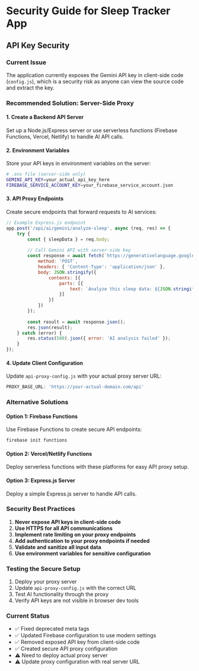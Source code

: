 # Security Guide for Sleep Tracker App

## API Key Security

### Current Issue
The application currently exposes the Gemini API key in client-side code (`config.js`), which is a security risk as anyone can view the source code and extract the key.

### Recommended Solution: Server-Side Proxy

#### 1. Create a Backend API Server
Set up a Node.js/Express server or use serverless functions (Firebase Functions, Vercel, Netlify) to handle AI API calls.

#### 2. Environment Variables
Store your API keys in environment variables on the server:
```bash
# .env file (server-side only)
GEMINI_API_KEY=your_actual_api_key_here
FIREBASE_SERVICE_ACCOUNT_KEY=your_firebase_service_account.json
```

#### 3. API Proxy Endpoints
Create secure endpoints that forward requests to AI services:

```javascript
// Example Express.js endpoint
app.post('/api/ai/gemini/analyze-sleep', async (req, res) => {
    try {
        const { sleepData } = req.body;
        
        // Call Gemini API with server-side key
        const response = await fetch(`https://generativelanguage.googleapis.com/v1beta/models/gemini-pro:generateContent?key=${process.env.GEMINI_API_KEY}`, {
            method: 'POST',
            headers: { 'Content-Type': 'application/json' },
            body: JSON.stringify({
                contents: [{
                    parts: [{
                        text: `Analyze this sleep data: ${JSON.stringify(sleepData)}`
                    }]
                }]
            })
        });
        
        const result = await response.json();
        res.json(result);
    } catch (error) {
        res.status(500).json({ error: 'AI analysis failed' });
    }
});
```

#### 4. Update Client Configuration
Update `api-proxy-config.js` with your actual proxy server URL:
```javascript
PROXY_BASE_URL: 'https://your-actual-domain.com/api'
```

### Alternative Solutions

#### Option 1: Firebase Functions
Use Firebase Functions to create secure API endpoints:
```bash
firebase init functions
```

#### Option 2: Vercel/Netlify Functions
Deploy serverless functions with these platforms for easy API proxy setup.

#### Option 3: Express.js Server
Deploy a simple Express.js server to handle API calls.

### Security Best Practices

1. **Never expose API keys in client-side code**
2. **Use HTTPS for all API communications**
3. **Implement rate limiting on your proxy endpoints**
4. **Add authentication to your proxy endpoints if needed**
5. **Validate and sanitize all input data**
6. **Use environment variables for sensitive configuration**

### Testing the Secure Setup

1. Deploy your proxy server
2. Update `api-proxy-config.js` with the correct URL
3. Test AI functionality through the proxy
4. Verify API keys are not visible in browser dev tools

### Current Status
- ✅ Fixed deprecated meta tags
- ✅ Updated Firebase configuration to use modern settings
- ✅ Removed exposed API key from client-side code
- ✅ Created secure API proxy configuration
- ⚠️ Need to deploy actual proxy server
- ⚠️ Update proxy configuration with real server URL
